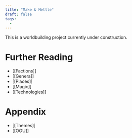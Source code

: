 ```yaml
---
title: "Make & Mettle"
draft: false
tags:
  - 
---
```


This is a worldbuilding project currently under construction.

# Further Reading
- [[Factions]]
- [[Genera]]
- [[Places]]
- [[Magic]]
- [[Technologies]]

# Appendix
- [[Themes]]
- [[OOU]]
